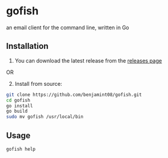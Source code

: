 # gofish

an email client for the command line, written in Go

## Installation

1. You can download the latest release from the [releases page](https://github.com/benjamint08/gofish/releases)

OR 

2. Install from source:

```bash
git clone https://github.com/benjamint08/gofish.git
cd gofish
go install
go build
sudo mv gofish /usr/local/bin
```

## Usage

```bash
gofish help
```